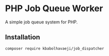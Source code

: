 # PHP Job Queue Worker

A simple job queue system for PHP.

## Installation
```
composer require kbabolhavaeji/job_dispatcher
```
